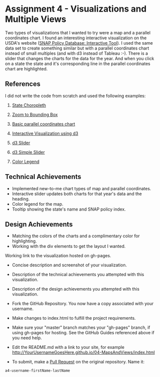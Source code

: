 Assignment 4 - Visualizations and Multiple Views  
===
Two types of visualizations that I wanted to try were a map and a parallel coordinates chart. I found an interesting interactive visualization on the USDA's website ([SNAP Policy Database: Interactive Tool](https://www.ers.usda.gov/data-products/snap-policy-data-sets/snap-policy-index-interactive-tool/)). I used the same data set to create something similar but with a parallel coordinates chart instead of small multiples (and with d3 instead of Tableau :-). There is a slider that changes the charts for the data for the year. And when you click on a state the state and it's corresponding line in the parallel coordinates chart are highlighted. 

References
---
I did not write the code from scratch and used the following examples:

1. [State Choropleth](https://observablehq.com/@d3/state-choropleth)

2. [Zoom to Bounding Box](https://observablehq.com/@d3/zoom-to-bounding-box?collection=@d3/d3-geo)

3. [Basic parallel coordinates chart](https://www.d3-graph-gallery.com/graph/parallel_basic.html)

4. [Interactive Visualization using d3](https://github.com/Rama-C/Interactive_Visualization_using_D3)

5. [d3 Slider](https://github.com/MasterMaps/d3-slider)

6. [d3 Simple Slider](https://github.com/johnwalley/d3-simple-slider)

7. [Color Legend](https://observablehq.com/@d3/color-legend)

Technical Achievements
---
- Implemented new-to-me chart types of map and parallel coordinates.
- Interactive slider updates both charts for that year's data and the heading.
- Color legend for the map.
- Tooltip showing the state's name and SNAP policy index.

Design Achievements
---
- Matching the colors of the charts and a complimentary color for highlighting. 
- Working with the div elements to get the layout I wanted.

Working link to the visualization hosted on gh-pages.
- Concise description and screenshot of your visualization.
- Description of the technical achievements you attempted with this visualization.
- Description of the design achievements you attempted with this visualization.

- Fork the GitHub Repository. You now have a copy associated with your username.
- Make changes to index.html to fulfill the project requirements. 
- Make sure your "master" branch matches your "gh-pages" branch, if using gh-pages for hosting. See the GitHub Guides referenced above if you need help.
- Edit the README.md with a link to your site, for example http://YourUsernameGoesHere.github.io/04-MapsAndViews/index.html
- To submit, make a [Pull Request](https://help.github.com/articles/using-pull-requests/) on the original repository. Name it: 
```
a4-username-firstName-lastName
```

